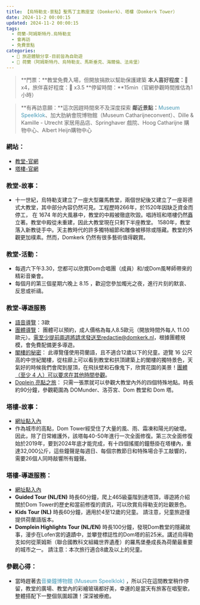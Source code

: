 ```yaml
---
title: 【烏特勒支-景點】聖馬丁主教座堂 (Domkerk）、塔樓（Domkerk Tower）
date: 2024-11-2 00:00:15
updated: 2024-11-2 00:00:15
tags:
  - 荷蘭-阿姆斯特丹.烏特勒支
  - 會再訪
  - 免費景點  
categories: 
  - 🌴 旅遊體驗分享-目前皆為自助遊
  - 🥥 荷蘭（阿姆斯特丹、烏特勒支、馬斯垂克、海爾倫、法肯堡）
---
```

>**門票：**教堂免費入場，但開放捐款以幫助保護建築
>**本人喜好程度：**🌝 x4，旅伴喜好程度：🌝 x3.5
>**停留時間：**15min（官網參觀時間推估為1小時）
<!-- more -->
>**有再訪意願：**這次因趕時間來不及深度探索
>**鄰近景點：**<font color=#4599B6>Museum Speelklok</font>、加大肋納會院博物館（Museum Catharijneconvent）、Dille & Kamille - Utrecht 家居用品店、Springhaver 戲院、Hoog Catharijne 購物中心、Albert Heijn購物中心

### 網站：
+ [教堂-官網](https://domkerk.nl/welcome-to-the-domkerk-utrecht)
+ [塔樓-官網](https://www.domtoren.nl/)

### 教堂-故事：
+ 十一世紀，烏特勒支建立了一座大型羅馬教堂，兩個世紀後又建立了一座哥德式大教堂，其中部分內容仍然可見。工程歷時266年，於1520年因缺乏資金而停工， 在 1674 年的大風暴中，教堂的中殿被徹底吹毀。唱詩班和塔樓仍然矗立著。教堂中殿從未重建，因此大教堂現在只剩下半座教堂。
1580年，教堂落入新教徒手中。天主教時代的許多獨特細節和雕像被移除或隱藏。教堂的外觀更加樸素。然而，Domkerk 仍然有很多藝術值得觀賞。
### 教堂-活動：
+ 每週六下午3.30，您都可以欣賞Dom合唱團（成員）和/或Dom風琴師帶來的精彩音樂會。
+ 每個月的第三個星期六晚上 8.15 ，歡迎您參加燭光之夜，進行片刻的默哀、反思或祈禱。

### 教堂-導遊服務
+ [語音導覽](https://domtoren.recreatex.be/Products/Overview)：3歐
+ [團體導覽](https://domkerk.nl/bezoek#rondleidingen)：
團體可以預約，成人價格為每人8.5歐元（開放時間外每人 11.00 歐元）。需至少提前兩週將請求發送至redactie@domkerk.nl，根據團體規模，會免費配備更多導遊。 
+ [閣樓的秘密](https://domtoren.recreatex.be/Exhibitions/Detail?ID=8112432F-B16E-EA11-843F-000C29F256B0&refresh=y)：
 此導覽僅使用荷蘭語，且不適合12歲以下的兒童。遊覽 16 公尺高的中世紀閣樓，從柱廊上可以看到教堂和拱頂建築上的閣樓的獨特景色，天氣好的時候我們會爬到屋頂，在飛扶壁和石像鬼下，欣賞花園的美景！[團體（至少 4 人）可以要求在其他時間參觀](https://domkerk.nl/geheimen-van-de-zolder)。
+ [Doplein 亮點之旅](https://www.utrechtmarketing.nl/domtoren/bezoek-drie-bijzondere-locaties-domplein-met-een-ticket/)：
只需一張票就可以參觀大教堂內外的四個特殊地點。時長約90分鐘，參觀範圍為 DOMunder、洛芬宮、Dom 教堂和 Dom 塔。

### 塔樓-故事：
+ [網址點入內](https://www.domtoren.nl/en/the-story/)
+ 作為城市的高點，Dom Tower經受住了大量的風、雨、霜凍和陽光的破壞。 因此，除了日常維護外，該塔每40-50年進行一次全面修復。第三次全面修復始於2019年，要到2024年底才能完成，有十四個搖擺的鐘懸掛在塔樓內，重達32,000公斤，這些鐘聲是每週日、每個宗教節日和特殊場合手工敲響的，需要26個人同時敲響所有鐘聲。 

### 塔樓-導遊服務：
+ [網址點入內](https://www.domtoren.nl/en/plan-your-visit/)
+ **Guided Tour (NL/EN)**
時長60分鐘，爬上465級臺階到達塔頂，導遊將介紹關於Dom Tower的歷史和當前修復的資訊，可以欣賞烏得勒支的壯觀景色。
+ **Kids Tour (NL)**
時長60分鐘，適用於4至12歲的兒童。 請注意，兒童旅遊僅提供荷蘭語版本。
+ **Domplein Highlights Tour (NL/EN)**
時長100分鐘，發現Dom教堂的隱藏故事，漫步在Lofen宮的遺蹟中，並攀登標誌性的Dom塔的前25米。講述烏得勒支如何從萊姆斯（聯合國教科文組織世界遺產）的羅馬堡壘成長為荷蘭最重要的城市之一。 請注意：本次旅行適合8歲及以上的兒童。

### 參觀心得：
+ 當時趕著去<font color=#4599B6>音樂鐘博物館 (Museum Speelklok)</font> ，所以只在這間教堂稍作停留，教堂的廣場、教堂內的彩繪玻璃都好美，幸運的是當天有旅客在唱聖歌，整體搭配下一整個氛圍超讚！深深被療癒。